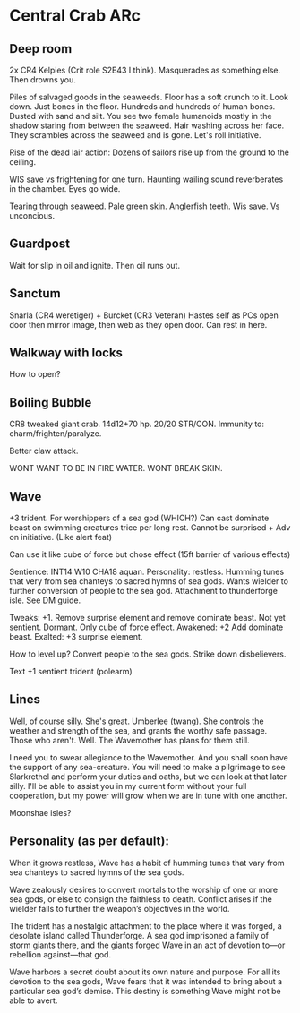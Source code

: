 # Central Crab ARc

## Deep room
2x CR4 Kelpies (Crit role S2E43 I think). Masquerades as something else.
Then drowns you.

Piles of salvaged goods in the seaweeds. Floor has a soft crunch to it. Look down. Just bones in the floor. Hundreds and hundreds of human bones. Dusted with sand and silt.
You see two female humanoids mostly in the shadow staring from between the seaweed. Hair washing across her face.
They scrambles across the seaweed and is gone. Let's roll initiative.

Rise of the dead lair action: Dozens of sailors rise up from the ground to the ceiling.

WIS save vs frightening for one turn.
Haunting wailing sound reverberates in the chamber. Eyes go wide.

Tearing through seaweed. Pale green skin. Anglerfish teeth.
Wis save. Vs unconcious.

## Guardpost
Wait for slip in oil and ignite. Then oil runs out.

## Sanctum
Snarla (CR4 weretiger) + Burcket (CR3 Veteran)
Hastes self as PCs open door then mirror image, then web as they open door.
Can rest in here.

## Walkway with locks
How to open?

## Boiling Bubble
CR8 tweaked giant crab. 14d12+70 hp. 20/20 STR/CON.
Immunity to: charm/frighten/paralyze.

Better claw attack.

WONT WANT TO BE IN FIRE WATER. WONT BREAK SKIN.

## Wave
+3 trident. For worshippers of a sea god (WHICH?)
Can cast dominate beast on swimming creatures trice per long rest.
Cannot be surprised + Adv on initiative.  (Like alert feat)

Can use it like cube of force but chose effect (15ft barrier of various effects)

Sentience: INT14 W10 CHA18 aquan.
Personality: restless. Humming tunes that very from sea chanteys to sacred hymns of sea gods.
Wants wielder to further conversion of people to the sea god. Attachment to thunderforge isle. See DM guide.

Tweaks: +1. Remove surprise element and remove dominate beast. Not yet sentient. Dormant.
Only cube of force effect.
Awakened: +2 Add dominate beast.
Exalted: +3 surprise element.

How to level up? Convert people to the sea gods. Strike down disbelievers.

Text
+1 sentient trident (polearm)

## Lines
Well, of course silly. She's great. Umberlee (twang). She controls the weather and strength of the sea, and grants the worthy safe passage. Those who aren't. Well. The Wavemother has plans for them still.

I need you to swear allegiance to the Wavemother. And you shall soon have the support of any sea-creature. You will need to make a pilgrimage to see Slarkrethel and perform your duties and oaths, but we can look at that later silly. I'll be able to assist you in my current form without your full cooperation, but my power will grow when we are in tune with one another.

Moonshae isles?

## Personality (as per default):

When it grows restless, Wave has a habit of humming tunes that vary from sea chanteys to sacred hymns of the sea gods.

Wave zealously desires to convert mortals to the worship of one or more sea gods, or else to consign the faithless to death. Conflict arises if the wielder fails to further the weapon’s objectives in the world.

The trident has a nostalgic attachment to the place where it was forged, a desolate island called Thunderforge. A sea god imprisoned a family of storm giants there, and the giants forged Wave in an act of devotion to—or rebellion against—that god.

Wave harbors a secret doubt about its own nature and purpose. For all its devotion to the sea gods, Wave fears that it was intended to bring about a particular sea god’s demise. This destiny is something Wave might not be able to avert.
